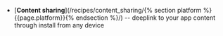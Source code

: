 * [**Content sharing**](/recipes/content_sharing/{% section platform %}{{page.platform}}{% endsection %}/) -- deeplink to your app content through install from any device
